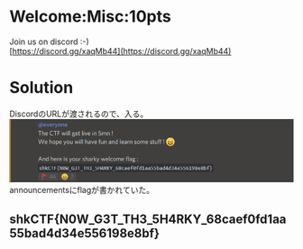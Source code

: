 # Welcome:Misc:10pts
Join us on discord :-)  
[https://discord.gg/xaqMb44](https://discord.gg/xaqMb44)  

# Solution
DiscordのURLが渡されるので、入る。  
![image.png](image.png)  
announcementsにflagが書かれていた。  

## shkCTF{N0W_G3T_TH3_5H4RKY_68caef0fd1aa55bad4d34e556198e8bf}